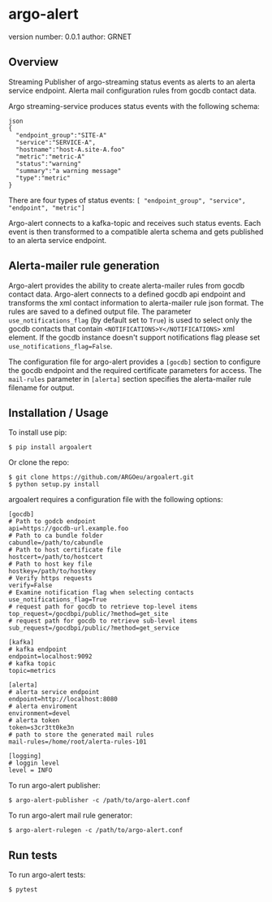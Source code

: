 argo-alert
===============================

version number: 0.0.1
author: GRNET

Overview
--------

Streaming Publisher of argo-streaming status events as alerts to an alerta service endpoint.
Alerta mail configuration rules from gocdb contact data.

Argo streaming-service produces status events with the following schema:
```
json
{
  "endpoint_group":"SITE-A"
  "service":"SERVICE-A",
  "hostname":"host-A.site-A.foo"
  "metric":"metric-A"
  "status":"warning"
  "summary":"a warning message"
  "type":"metric"
}
```

There are four types of status events: `[ "endpoint_group", "service", "endpoint", "metric"]`

Argo-alert connects to a kafka-topic and receives such status events. Each event is
then transformed to a compatible alerta schema and gets published to an alerta service endpoint.

Alerta-mailer rule generation
---------------------------
Argo-alert provides the ability to create alerta-mailer rules from gocdb contact data. Argo-alert
connects to a defined gocdb api endpoint and transforms the xml contact information to alerta-mailer
rule json format. The rules are saved to a defined output file. The parameter `use_notifications_flag`
(by default set to `True`) is used to select only the gocdb contacts that contain
`<NOTIFICATIONS>Y</NOTIFICATIONS>` xml element. If the gocdb instance doesn't support notifications flag
please set `use_notifications_flag=False`. 

The configuration file for argo-alert provides a `[gocdb]` section to configure the gocdb endpoint
and the required certificate parameters for access. The `mail-rules` parameter in `[alerta]` section
specifies the alerta-mailer rule filename for output.  


Installation / Usage
--------------------

To install use pip:

    $ pip install argoalert


Or clone the repo:

    $ git clone https://github.com/ARGOeu/argoalert.git
    $ python setup.py install


argoalert requires a configuration file with the following options:
```
[gocdb]
# Path to godcb endpoint
api=https://gocdb-url.example.foo
# Path to ca bundle folder
cabundle=/path/to/cabundle
# Path to host certificate file
hostcert=/path/to/hostcert
# Path to host key file
hostkey=/path/to/hostkey
# Verify https requests
verify=False
# Examine notification flag when selecting contacts
use_notifications_flag=True
# request path for gocdb to retrieve top-level items
top_request=/gocdbpi/public/?method=get_site
# request path for gocdb to retrieve sub-level items
sub_request=/gocdbpi/public/?method=get_service

[kafka]
# kafka endpoint
endpoint=localhost:9092
# kafka topic
topic=metrics

[alerta]
# alerta service endpoint
endpoint=http://localhost:8080
# alerta enviroment
environment=devel
# alerta token
token=s3cr3tt0ke3n
# path to store the generated mail rules
mail-rules=/home/root/alerta-rules-101

[logging]
# loggin level
level = INFO

```

To run argo-alert publisher:

    $ argo-alert-publisher -c /path/to/argo-alert.conf

To run argo-alert mail rule generator:

    $ argo-alert-rulegen -c /path/to/argo-alert.conf

Run tests
---------

To run argo-alert tests:

    $ pytest

